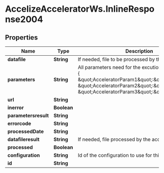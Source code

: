 # AccelizeAcceleratorWs.InlineResponse2004

## Properties
Name | Type | Description | Notes
------------ | ------------- | ------------- | -------------
**datafile** | **String** | If needed, file to be processed by the accelerator. | [optional] 
**parameters** | **String** | All parameters need for the excution in JSON format : {     \&quot;AcceleratorParam1\&quot;:\&quot;value1\&quot;,    \&quot;AcceleratorParam2\&quot;:\&quot;value2\&quot;,    \&quot;AcceleratorParam3\&quot;:\&quot;value3\&quot;} | [optional] 
**url** | **String** |  | [optional] 
**inerror** | **Boolean** |  | [optional] 
**parametersresult** | **String** |  | [optional] 
**errorcode** | **String** |  | [optional] 
**processedDate** | **String** |  | [optional] 
**datafileresult** | **String** | If needed, file  processed by the accelerator. | [optional] 
**processed** | **Boolean** |  | [optional] 
**configuration** | **String** | Id of the configuration to use for this process | 
**id** | **String** |  | [optional] 



